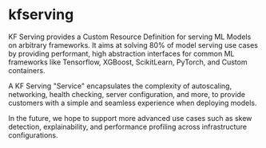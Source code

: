# kfserving
KF Serving provides a Custom Resource Definition for serving ML Models on arbitrary frameworks. It aims at solving 80% of model serving use cases by providing performant, high abstraction interfaces for common ML frameworks like Tensorflow, XGBoost, ScikitLearn, PyTorch, and Custom containers.

A KF Serving "Service" encapsulates the complexity of autoscaling, networking, health checking, server configuration, and more, to provide customers with a simple and seamless experience when deploying models.

In the future, we hope to support more advanced use cases such as skew detection, explainability, and performance profiling across infrastructure configurations.
